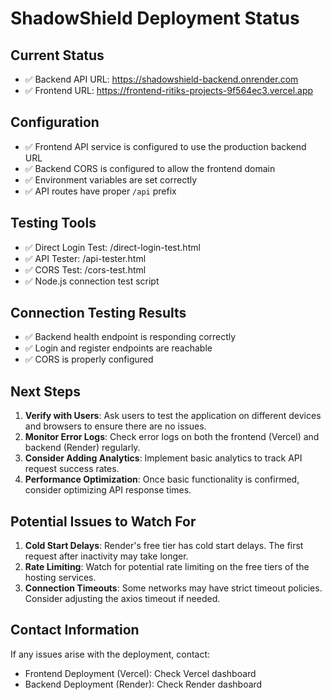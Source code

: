 # ShadowShield Deployment Status

## Current Status
- ✅ Backend API URL: https://shadowshield-backend.onrender.com
- ✅ Frontend URL: https://frontend-ritiks-projects-9f564ec3.vercel.app

## Configuration
- ✅ Frontend API service is configured to use the production backend URL
- ✅ Backend CORS is configured to allow the frontend domain
- ✅ Environment variables are set correctly
- ✅ API routes have proper `/api` prefix 

## Testing Tools
- ✅ Direct Login Test: /direct-login-test.html
- ✅ API Tester: /api-tester.html
- ✅ CORS Test: /cors-test.html
- ✅ Node.js connection test script

## Connection Testing Results
- ✅ Backend health endpoint is responding correctly
- ✅ Login and register endpoints are reachable
- ✅ CORS is properly configured

## Next Steps
1. **Verify with Users**: Ask users to test the application on different devices and browsers to ensure there are no issues.
2. **Monitor Error Logs**: Check error logs on both the frontend (Vercel) and backend (Render) regularly.
3. **Consider Adding Analytics**: Implement basic analytics to track API request success rates.
4. **Performance Optimization**: Once basic functionality is confirmed, consider optimizing API response times.

## Potential Issues to Watch For
1. **Cold Start Delays**: Render's free tier has cold start delays. The first request after inactivity may take longer.
2. **Rate Limiting**: Watch for potential rate limiting on the free tiers of the hosting services.
3. **Connection Timeouts**: Some networks may have strict timeout policies. Consider adjusting the axios timeout if needed.

## Contact Information
If any issues arise with the deployment, contact:
- Frontend Deployment (Vercel): Check Vercel dashboard
- Backend Deployment (Render): Check Render dashboard

